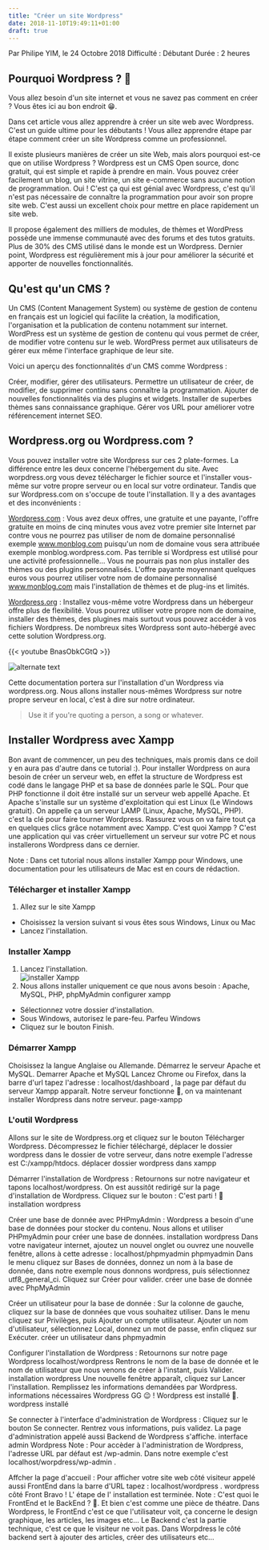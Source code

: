 ```yaml
---
title: "Créer un site Wordpress"
date: 2018-11-10T19:49:11+01:00
draft: true
---
```


Par Philipe YIM, le 24 Octobre 2018 Difficulté : Débutant Durée : 2 heures

## Pourquoi Wordpress ? 🤔
Vous allez besoin d'un site internet et vous ne savez pas comment en créer ? Vous êtes ici au bon endroit 😁.

Dans cet article vous allez apprendre à créer un site web avec Wordpress. C'est un guide ultime pour les débutants ! Vous allez apprendre étape par étape comment créer un site Wordpress comme un professionnel.


Il existe plusieurs manières de créer un site Web, mais alors pourquoi est-ce que on utilise Wordpress ? Wordpress est un CMS Open source, donc gratuit, qui est simple et rapide à prendre en main. Vous pouvez créer facilement un blog, un site vitrine, un site e-commerce sans aucune notion de programmation. Oui ! C'est ça qui est génial avec Wordpress, c'est qu'il n'est pas nécessaire de connaître la programmation pour avoir son propre site web. C'est aussi un excellent choix pour mettre en place rapidement un site web.

Il propose également des milliers de modules, de thèmes et WordPress possède une immense communauté avec des forums et des tutos gratuits. Plus de 30% des CMS utilisé dans le monde est un Wordpress. Dernier point, Wordpress est régulièrement mis à jour pour améliorer la sécurité et apporter de nouvelles fonctionnalités.

## Qu'est qu'un CMS ?
Un CMS (Content Management System) ou système de gestion de contenu en français est un logiciel qui facilite la création, la modification, l'organisation et la publication de contenu notamment sur internet. WordPress est un système de gestion de contenu qui vous permet de créer, de modifier votre contenu sur le web. WordPress permet aux utilisateurs de gérer eux même l'interface graphique de leur site.

Voici un aperçu des fonctionnalités d'un CMS comme Wordpress :

Créer, modifier, gérer des utilisateurs.
Permettre un utilisateur de créer, de modifier, de supprimer continu sans connaître la programmation.
Ajouter de nouvelles fonctionnalités via des plugins et widgets.
Installer de superbes thèmes sans connaissance graphique.
Gérer vos URL pour améliorer votre référencement internet SEO.

## Wordpress.org ou Wordpress.com ?
Vous pouvez installer votre site Wordpress sur ces 2 plate-formes. La différence entre les deux concerne l'hébergement du site. Avec worpdress.org vous devez télécharger le fichier source et l'installer vous-même sur votre propre serveur ou en local sur votre ordinateur. Tandis que sur Wordpress.com on s'occupe de toute l'installation. Il y a des avantages et des inconvénients :

[Wordpress.com](https://fr.wordpress.com/ "wordpress.com") : Vous avez deux offres, une gratuite et une payante, l'offre gratuite en moins de cinq minutes vous avez votre premier site Internet par contre vous ne pourrez pas utiliser de nom de domaine personnalisé exemple www.monblog.com puisqu'un nom de domaine vous sera attribuée exemple monblog.wordpress.com. Pas terrible si Wordpress est utilisé pour une activité professionnelle... Vous ne pourrais pas non plus installer des thèmes ou des plugins personnalisés. L'offre payante moyennant quelques euros vous pourrez utiliser votre nom de domaine personnalisé www.monblog.com mais l'installation de thèmes et de plug-ins et limités.

[Wordpress.org](https://fr.wordpress.org/ "wordpress.org") : Installez vous-même votre Wordpress dans un hébergeur offre plus de flexibilité. Vous pourrez utiliser votre propre nom de domaine, installer des thèmes, des plugines mais surtout vous pouvez accéder à vos fichiers Wordpress. De nombreux sites Wordpress sont auto-hébergé avec cette solution Wordpress.org.


{{< youtube BnasObkCGtQ >}}


![alternate text](https://sourceforge.net/images/icon_linux.gif)

Cette documentation portera sur l'installation d'un Wordpress via wordpress.org. Nous allons installer nous-mêmes Wordpress sur notre propre serveur en local, c'est à dire sur notre ordinateur.

> Use it if you're quoting a person, a song or whatever.

## Installer Wordpress avec Xampp
Bon avant de commencer, un peu des techniques, mais promis dans ce doil y en aura pas d'autre dans ce tutorial :). Pour installer Wordpress on aura besoin de créer un serveur web, en effet la structure de Wordpress est codé dans le langage PHP et sa base de données parle le SQL. Pour que PHP fonctionne il doit être installé sur un serveur web appellé Apache. Et Apache s'installe sur un système d'exploitation qui est Linux (Le Windows gratuit). On appelle ça un serveur LAMP (Linux, Apache, MySQL, PHP). c'est la clé pour faire tourner Wordpress. Rassurez vous on va faire tout ça en quelques clics grâce notamment avec Xampp. C'est quoi Xampp ? C'est une application qui vas créer virtuellement un serveur sur votre PC et nous installerons Wordpress dans ce dernier.

Note : Dans cet tutorial nous allons installer Xampp pour Windows, une documentation pour les utilisateurs de Mac est en cours de rédaction.

### Télécharger et installer Xampp

1. Allez sur le site Xampp
+ Choisissez la version suivant si vous êtes sous Windows, Linux ou Mac
+ Lancez l'installation.

### Installer Xampp

1. Lancez l'installation.<br>
![installer Xampp](../static/01-installer-wordpress/01-installer-xampp.jpg)
2. Nous allons installer uniquement ce que nous avons besoin : Apache, MySQL, PHP, phpMyAdmin configurer xampp
+ Sélectionnez votre dossier d'installation.
+ Sous Windows, autorisez le pare-feu. Parfeu Windows
+ Cliquez sur le bouton Finish.

### Démarrer Xampp

Choisissez la langue Anglaise ou Allemande.
Démarrez le serveur Apache et MySQL. Demarrer Apache et MySQL
Lancez Chrome ou Firefox, dans la barre d'url tapez l'adresse : localhost/dashboard , la page par défaut du serveur Xampp apparaît. Notre serveur fonctionne 🎉, on va maintenant installer Wordpress dans notre serveur. page-xampp

### L'outil Wordpress
Allons sur le site de Wordpress.org et cliquez sur le bouton Télécharger Wordpress.
Décompressez le fichier téléchargé, déplacer le dossier wordpress dans le dossier de votre serveur, dans notre exemple l'adresse est C:/xampp/htdocs. déplacer dossier wordpress dans xampp

Démarrer l'installation de Wordpress :
Retournons sur notre navigateur et tapons localhost/wordpress. On est aussitôt redirigé sur la page d'installation de Wordpress. Cliquez sur le bouton : C'est parti ! 👏 installation wordpress

Créer une base de donnée avec PHPmyAdmin :
Wordpress a besoin d'une base de données pour stocker du contenu. Nous allons et utiliser PHPmyAdmin pour créer une base de données. installation wordpress
Dans votre navigateur internet, ajoutez un nouvel onglet ou ouvrez une nouvelle fenêtre, allons à cette adresse : localhost/phpmyadmin phpmyadmin
Dans le menu cliquez sur Bases de données, donnez un nom à la base de donnée, dans notre exemple nous donnons wordpress, puis sélectionnez utf8_general_ci. Cliquez sur Créer pour valider. créer une base de donnée avec PhpMyAdmin

Créer un utilisateur pour la base de donnée :
Sur la colonne de gauche, cliquez sur la base de données que vous souhaitez utiliser.
Dans le menu cliquez sur Privilèges, puis Ajouter un compte utilisateur.
Ajouter un nom d'utilisateur, sélectionnez Local, donnez un mot de passe, enfin cliquez sur Exécuter. créer un utilisateur dans phpmyadmin

Configurer l'installation de Wordpress :
Retournons sur notre page Wordpress localhost/wordpress
Rentrons le nom de la base de donnée et le nom de utilisateur que nous venons de créer à l'instant, puis Valider. installation wordpress
Une nouvelle fenêtre apparaît, cliquez sur Lancer l'installation.
Remplissez les informations demandées par Wordpress. informations nécessaires Wordpress
GG 😉 ! Wordpress est installé 🎊. wordpress installé

Se connecter à l'interface d'administration de Wordpress :
Cliquez sur le bouton Se connecter.
Rentrez vous informations, puis validez. La page d'administration appelé aussi Backend de Wordpress s'affiche. interface admin Wordpress
Note : Pour accèder à l'administration de Wordpress, l'adresse URL par défaut est /wp-admin. Dans notre exemple c'est localhost/worpdress/wp-admin .

Affcher la page d'accueil :
Pour afficher votre site web côté visiteur appelé aussi FrontEnd dans la barre d'URL tapez : localhost/wordpress . wordpress côté Front
Bravo ! L' étape de l' installation est terminée.
Note : C'est quoi le FrontEnd et le BackEnd ? 🤔. Et bien c'est comme une pièce de théatre. Dans Wordpress, le FrontEnd c'est ce que l'utilisateur voit, ça concerne le design graphique, les articles, les images etc... Le Backend c'est la partie technique, c'est ce que le visiteur ne voit pas. Dans Worpdress le côté backend sert à ajouter des articles, créer des utilisateurs etc...